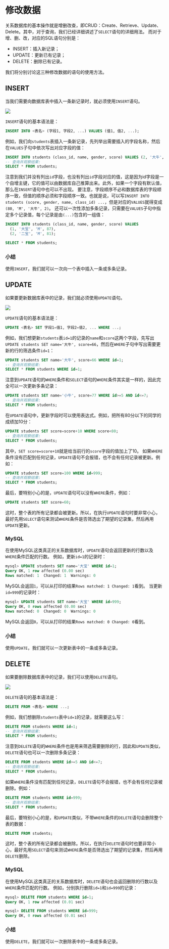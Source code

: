 # 修改数据

关系数据库的基本操作就是增删改查，即CRUD：Create、Retrieve、Update、Delete。其中，对于查询，我们已经详细讲述了`SELECT`语句的详细用法。
而对于增、删、改，对应的SQL语句分别是：

- INSERT：插入新记录；
- UPDATE：更新已有记录；
- DELETE：删除已有记录。

我们将分别讨论这三种修改数据的语句的使用方法。
## INSERT
当我们需要向数据库表中插入一条新记录时，就必须使用`INSERT`语句。

![](https://cdn.nlark.com/yuque/0/2022/jpeg/763022/1656605893225-3d6ace24-4348-4750-9729-635d0fbba212.jpeg#clientId=u027267b5-0a75-4&from=paste&id=u052118ed&originHeight=360&originWidth=480&originalType=url&ratio=1&rotation=0&showTitle=false&status=done&style=none&taskId=u4fcc0fe7-4b22-4b9f-bbee-833624f566e&title=)

`INSERT`语句的基本语法是：
```sql
INSERT INTO <表名> (字段1, 字段2, ...) VALUES (值1, 值2, ...);
```
例如，我们向`students`表插入一条新记录，先列举出需要插入的字段名称，然后在`VALUES`子句中依次写出对应字段的值：
```sql
INSERT INTO students (class_id, name, gender, score) VALUES (2, '大牛', 'M', 80);
-- 查询并观察结果:
SELECT * FROM students;
```
注意到我们并没有列出`id`字段，也没有列出`id`字段对应的值，这是因为id字段是一个自增主键，它的值可以由数据库自己推算出来。此外，如果一个字段有默认值，那么在`INSERT`语句中也可以不出现。
要注意，字段顺序不必和数据库表的字段顺序一致，但值的顺序必须和字段顺序一致。也就是说，可以写`INSERT INTO students (score, gender, name, class_id) ...`，但是对应的`VALUES`就得变成`(80, 'M', '大牛', 2)`。
还可以一次性添加多条记录，只需要在`VALUES`子句中指定多个记录值，每个记录是由`(...)`包含的一组值：
```sql
INSERT INTO students (class_id, name, gender, score) VALUES
  (1, '大宝', 'M', 87),
  (2, '二宝', 'M', 81);

SELECT * FROM students;
```
### 小结
使用`INSERT`，我们就可以一次向一个表中插入一条或多条记录。
## UPDATE
如果要更新数据库表中的记录，我们就必须使用`UPDATE`语句。

![](https://cdn.nlark.com/yuque/0/2022/png/763022/1656605902888-0718473b-b287-4567-9336-09a7f0644785.png#clientId=u027267b5-0a75-4&from=paste&id=u6f65e732&originHeight=240&originWidth=388&originalType=url&ratio=1&rotation=0&showTitle=false&status=done&style=none&taskId=u0ebb99d0-3163-46d2-bd7a-2d7793d54ce&title=)

`UPDATE`语句的基本语法是：
```sql
UPDATE <表名> SET 字段1=值1, 字段2=值2, ... WHERE ...;
```
例如，我们想更新`students`表`id=1`的记录的`name`和`score`这两个字段，先写出`UPDATE students SET name='大牛', score=66`，然后在`WHERE`子句中写出需要更新的行的筛选条件`id=1`：
```sql
UPDATE students SET name='大牛', score=66 WHERE id=1;
-- 查询并观察结果:
SELECT * FROM students WHERE id=1;
```
注意到`UPDATE`语句的`WHERE`条件和`SELECT`语句的`WHERE`条件其实是一样的，因此完全可以一次更新多条记录：
```sql
UPDATE students SET name='小牛', score=77 WHERE id>=5 AND id<=7;
-- 查询并观察结果:
SELECT * FROM students;
```
在`UPDATE`语句中，更新字段时可以使用表达式。例如，把所有80分以下的同学的成绩加10分：
```sql
UPDATE students SET score=score+10 WHERE score<80;
-- 查询并观察结果:
SELECT * FROM students;
```
其中，`SET score=score+10`就是给当前行的`score`字段的值加上了10。
如果`WHERE`条件没有匹配到任何记录，`UPDATE`语句不会报错，也不会有任何记录被更新。例如：
```sql
UPDATE students SET score=100 WHERE id=999;
-- 查询并观察结果:
SELECT * FROM students;
```
最后，要特别小心的是，`UPDATE`语句可以没有`WHERE`条件，例如：
```sql
UPDATE students SET score=60;
```
这时，整个表的所有记录都会被更新。所以，在执行`UPDATE`语句时要非常小心，最好先用`SELECT`语句来测试`WHERE`条件是否筛选出了期望的记录集，然后再用`UPDATE`更新。
### MySQL
在使用MySQL这类真正的关系数据库时，`UPDATE`语句会返回更新的行数以及`WHERE`条件匹配的行数。
例如，更新`id=1`的记录时：
```sql
mysql> UPDATE students SET name='大宝' WHERE id=1;
Query OK, 1 row affected (0.00 sec)
Rows matched: 1  Changed: 1  Warnings: 0
```
MySQL会返回`1`，可以从打印的结果`Rows matched: 1 Changed: 1`看到。
当更新`id=999`的记录时：
```sql
mysql> UPDATE students SET name='大宝' WHERE id=999;
Query OK, 0 rows affected (0.00 sec)
Rows matched: 0  Changed: 0  Warnings: 0
```
MySQL会返回`0`，可以从打印的结果`Rows matched: 0 Changed: 0`看到。
### 小结
使用`UPDATE`，我们就可以一次更新表中的一条或多条记录。
## DELETE
如果要删除数据库表中的记录，我们可以使用`DELETE`语句。

![](https://cdn.nlark.com/yuque/0/2022/jpeg/763022/1656605911921-2f36c472-8be7-4b7f-b7a1-c4a8f7b2dccf.jpeg#clientId=u027267b5-0a75-4&from=paste&id=uf6372ae7&originHeight=420&originWidth=540&originalType=url&ratio=1&rotation=0&showTitle=false&status=done&style=none&taskId=u0cb3bdcb-c02b-4488-aa1f-ac5cb581bf6&title=)

`DELETE`语句的基本语法是：
```sql
DELETE FROM <表名> WHERE ...;
```
例如，我们想删除`students`表中`id=1`的记录，就需要这么写：
```sql
DELETE FROM students WHERE id=1;
-- 查询并观察结果:
SELECT * FROM students;
```
注意到`DELETE`语句的`WHERE`条件也是用来筛选需要删除的行，因此和`UPDATE`类似，`DELETE`语句也可以一次删除多条记录：
```sql
DELETE FROM students WHERE id>=5 AND id<=7;
-- 查询并观察结果:
SELECT * FROM students;
```
如果`WHERE`条件没有匹配到任何记录，`DELETE`语句不会报错，也不会有任何记录被删除。例如：
```sql
DELETE FROM students WHERE id=999;
-- 查询并观察结果:
SELECT * FROM students;
```
最后，要特别小心的是，和`UPDATE`类似，不带`WHERE`条件的`DELETE`语句会删除整个表的数据：
```sql
DELETE FROM students;
```
这时，整个表的所有记录都会被删除。所以，在执行`DELETE`语句时也要非常小心，最好先用`SELECT`语句来测试`WHERE`条件是否筛选出了期望的记录集，然后再用`DELETE`删除。
### MySQL
在使用MySQL这类真正的关系数据库时，`DELETE`语句也会返回删除的行数以及`WHERE`条件匹配的行数。
例如，分别执行删除`id=1`和`id=999`的记录：
```sql
mysql> DELETE FROM students WHERE id=1;
Query OK, 1 row affected (0.01 sec)

mysql> DELETE FROM students WHERE id=999;
Query OK, 0 rows affected (0.01 sec)
```
### 小结
使用`DELETE`，我们就可以一次删除表中的一条或多条记录。
